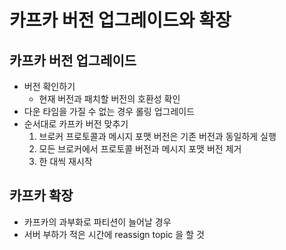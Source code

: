 # 카프카 버전 업그레이드와 확장

## 카프카 버전 업그레이드

- 버전 확인하기
  - 현재 버전과 패치할 버전의 호환성 확인
- 다운 타임을 가질 수 없는 경우 롤링 업그레이드
- 순서대로 카프카 버전 맞추기
  1. 브로커 프로토콜과 메시지 포맷 버전은 기존 버전과 동일하게 실행
  2. 모든 브로커에서 프로토콜 버전과 메시지 포맷 버전 제거
  3. 한 대씩 재시작

## 카프카 확장

- 카프카의 과부화로 파티션이 늘어날 경우
- 서버 부하가 적은 시간에 reassign topic 을 할 것
